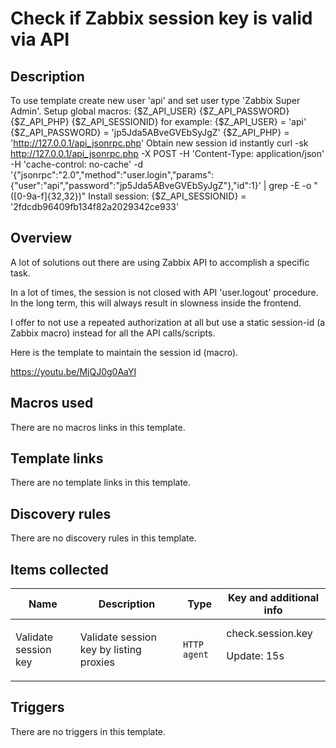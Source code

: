 # Check if Zabbix session key is valid via API

## Description

To use template create new user 'api' and set user type 'Zabbix Super Admin'. Setup global macros: {$Z_API_USER} {$Z_API_PASSWORD} {$Z_API_PHP} {$Z_API_SESSIONID} for example: {$Z_API_USER} = 'api' {$Z_API_PASSWORD} = 'jp5Jda5ABveGVEbSyJgZ' {$Z_API_PHP} = 'http://127.0.0.1/api_jsonrpc.php' Obtain new session id instantly curl -sk http://127.0.0.1/api_jsonrpc.php -X POST -H 'Content-Type: application/json' -H 'cache-control: no-cache' -d '{"jsonrpc":"2.0","method":"user.login","params":{"user":"api","password":"jp5Jda5ABveGVEbSyJgZ"},"id":1}' | grep -E -o "([0-9a-f]{32,32})" Install session: {$Z_API_SESSIONID} = '2fdcdb96409fb134f82a2029342ce933'

## Overview

A lot of solutions out there are using Zabbix API to accomplish a specific task.


In a lot of times, the session is not closed with API 'user.logout' procedure. In the long term, this will always result in slowness inside the frontend.


I offer to not use a repeated authorization at all but use a static session-id (a Zabbix macro) instead for all the API calls/scripts.


Here is the template to maintain the session id (macro).


<https://youtu.be/MjQJ0g0AaYI>


 



## Macros used

There are no macros links in this template.

## Template links

There are no template links in this template.

## Discovery rules

There are no discovery rules in this template.

## Items collected

|Name|Description|Type|Key and additional info|
|----|-----------|----|----|
|Validate session key|<p>Validate session key by listing proxies</p>|`HTTP agent`|check.session.key<p>Update: 15s</p>|
## Triggers

There are no triggers in this template.

